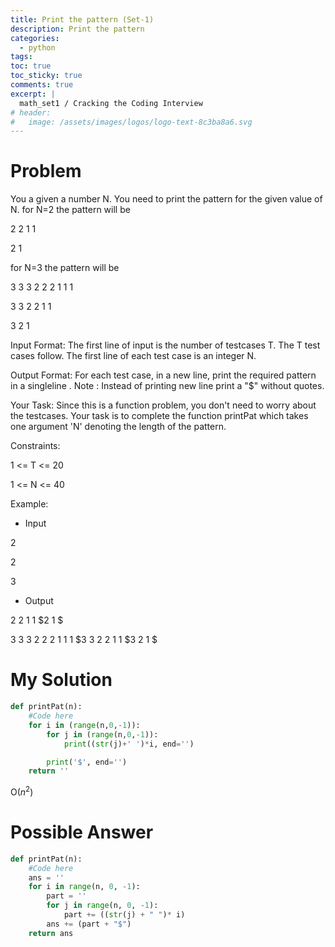 ```yaml
---
title: Print the pattern (Set-1)
description: Print the pattern
categories:
  - python
tags:
toc: true
toc_sticky: true
comments: true
excerpt: |
  math_set1 / Cracking the Coding Interview
# header:
#   image: /assets/images/logos/logo-text-8c3ba8a6.svg
---
```

# Problem
You a given a number N. You need to print the pattern for the given value of N.
for N=2 the pattern will be

2 2 1 1

2 1

for N=3 the pattern will be

3 3 3 2 2 2 1 1 1

3 3 2 2 1 1

3 2 1

Input Format:
The first line of input is the number of testcases T. The T test cases follow. The first line of each test case is an integer N.

Output Format:
For each test case, in a new line, print the required pattern in a singleline .
Note : Instead of printing new line print a "$" without quotes.

Your Task:
Since this is a function problem, you don't need to worry about the testcases. Your task is to complete the function printPat which takes one argument 'N' denoting the length of the pattern.

Constraints:

1 <= T <= 20

1 <= N <= 40

Example:
- Input

2

2

3
- Output

2 2 1 1 $2 1 $

3 3 3 2 2 2 1 1 1 $3 3 2 2 1 1 $3 2 1 $

# My Solution
```python
def printPat(n):
    #Code here
    for i in (range(n,0,-1)):
        for j in (range(n,0,-1)):
            print((str(j)+' ')*i, end='')

        print('$', end='')
    return ''
```
O($n^2$)
# Possible Answer
```python
def printPat(n):
    #Code here
    ans = ''
    for i in range(n, 0, -1):
        part = ''
        for j in range(n, 0, -1):
            part += ((str(j) + " ")* i)
        ans += (part + "$")
    return ans
```
